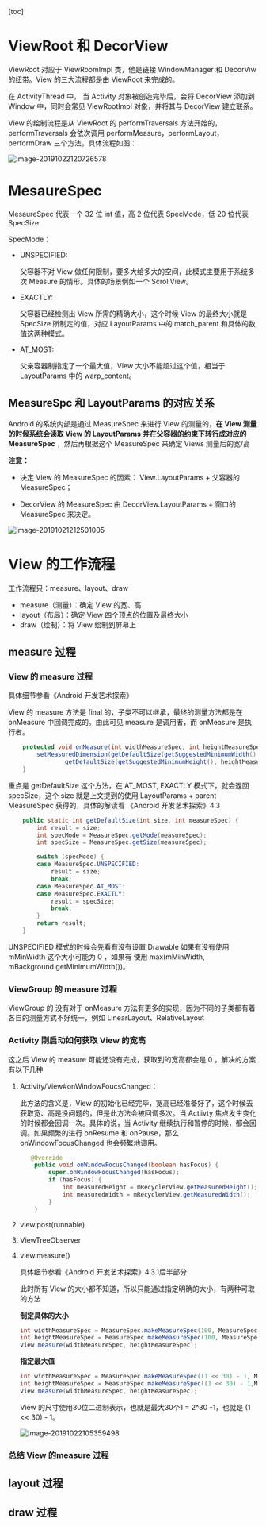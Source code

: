 [toc]

# ViewRoot 和 DecorView

ViewRoot 对应于 ViewRoomImpl 类，他是链接 WindowManager 和 DecorViw 的纽带。View 的三大流程都是由 ViewRoot 来完成的。

在 ActivityThread 中， 当 Activity 对象被创造完毕后，会将 DecorView 添加到 Window 中，同时会常见 ViewRootImpl 对象，并将其与 DecorView 建立联系。



View 的绘制流程是从 ViewRoot 的 performTraversals 方法开始的，performTraversals 会依次调用 performMeasure，performLayout，performDraw 三个方法。具体流程如图：

![image-20191022120726578](assets/image-20191022120726578.png)

# MesaureSpec

MesaureSpec 代表一个 32 位 int 值，高 2 位代表 SpecMode，低 20 位代表 SpecSize

SpecMode：

* UNSPECIFIED:

  父容器不对 View 做任何限制，要多大给多大的空间，此模式主要用于系统多次 Measure 的情形。具体的场景例如一个 ScrollView。

* EXACTLY:

  父容器已经检测出 View 所需的精确大小，这个时候 View 的最终大小就是 SpecSize 所制定的值，对应 LayoutParams 中的 match_parent 和具体的数值这两种模式。

* AT_MOST:

  父亲容器制指定了一个最大值，View 大小不能超过这个值，相当于 LayoutParams 中的 warp_content。

## MeasureSpc 和 LayoutParams 的对应关系

Android 的系统内部是通过 MeasureSpec 来进行 View 的测量的，**在 View 测量的时候系统会读取 View 的 LayoutParams 并在父容器的约束下转行成对应的 MeasureSpec** ，然后再根据这个 MeasureSpec 来确定 Views 测量后的宽/高

**注意：** 

* 决定 View 的 MeasureSpec 的因素： View.LayoutParams + 父容器的 MeasureSpec；

* DecorView 的 MeasureSpec 由 DecorView.LayoutParams + 窗口的 MeasureSpec 来决定。

![image-20191021212501005](assets/image-20191021212501005.png) 

# View 的工作流程

工作流程只：measure、layout、draw

* measure（测量）：确定 View 的宽、高
* layout（布局）：确定 View 四个顶点的位置及最终大小
* draw（绘制）：将 View 绘制到屏幕上

## measure 过程

### View 的 measure 过程

具体细节参看《Android 开发艺术探索》

View 的 measure 方法是 final 的，子类不可以继承，最终的测量方法都是在 onMeasure 中回调完成的。由此可见 measure 是调用者，而 onMeasure 是执行者。

```java
    protected void onMeasure(int widthMeasureSpec, int heightMeasureSpec) {
        setMeasuredDimension(getDefaultSize(getSuggestedMinimumWidth(), widthMeasureSpec),
                getDefaultSize(getSuggestedMinimumHeight(), heightMeasureSpec));
    }
```

重点是 getDefaultSize 这个方法，在 AT_MOST, EXACTLY 模式下，就会返回 specSize，这个 size 就是上文提到的使用 LayoutParams + parent MeasureSpec 获得的，具体的解读看 《Android 开发艺术探索》4.3

```java
    public static int getDefaultSize(int size, int measureSpec) {
        int result = size;
        int specMode = MeasureSpec.getMode(measureSpec);
        int specSize = MeasureSpec.getSize(measureSpec);

        switch (specMode) {
        case MeasureSpec.UNSPECIFIED:
            result = size;
            break;
        case MeasureSpec.AT_MOST:
        case MeasureSpec.EXACTLY:
            result = specSize;
            break;
        }
        return result;
    }

```

UNSPECIFIED 模式的时候会先看有没有设置 Drawable 如果有没有使用 mMinWidth 这个大小可能为 0 ，如果有 使用 max(mMinWidth, mBackground.getMinimumWidth())。

### ViewGroup 的 measure 过程

ViewGroup 的 没有对于 onMeasure 方法有更多的实现，因为不同的子类都有着各自的测量方式不好统一，例如 LinearLayout、RelativeLayout

### Activity 刚启动如何获取 View 的宽高

这之后 View 的 measure 可能还没有完成，获取到的宽高都会是 0 。解决的方案有以下几种

1. Activity/View#onWindowFoucsChanged： 

   此方法的含义是，View 的初始化已经完毕，宽高已经准备好了，这个时候去获取宽、高是没问题的，但是此方法会被回调多次。当 Actiivty 焦点发生变化的时候都会回调一次。具体的说，当 Activity 继续执行和暂停的时候，都会回调。如果频繁的进行 onResume 和 onPause，那么 onWindowFocusChanged 也会频繁地调用。

   ```java
      @Override
       public void onWindowFocusChanged(boolean hasFocus) {
           super.onWindowFocusChanged(hasFocus);
           if (hasFocus) {
               int measuredHeight = mRecyclerView.getMeasuredHeight();
               int measuredWidth = mRecyclerView.getMeasuredWidth();
           }
       }
   ```

2. view.post(runnable)

3. ViewTreeObserver

4. view.measure()

   具体细节参看《Android 开发艺术探索》4.3.1后半部分

   此时所有 View 的大小都不知道，所以只能通过指定明确的大小，有两种可取的方法

   **制定具体的大小**

   ```java
   int widthMeasureSpec = MeasureSpec.makeMeasureSpec(100, MeasureSpec.EXACTLY);
   int heightMeasureSpec = MeasureSpec.makeMeasureSpec(100, MeasureSpec.EXACTLY);
   view.measure(widthMeasureSpec, heightMeasureSpec);
   ```

   **指定最大值**

   ```java
   int widthMeasureSpec = MeasureSpec.makeMeasureSpec((1 << 30) - 1, MeasureSpec.AT_MOST);
   int heightMeasureSpec = MeasureSpec.makeMeasureSpec((1 << 30) - 1,MeasureSpec.EXACTLY);
   view.measure(widthMeasureSpec, heightMeasureSpec);
   ```

   View 的尺寸使用30位二进制表示，也就是最大30个1 = 2^30 -1，也就是 (1 << 30) - 1。

   ![image-20191022105359498](assets/image-20191022105359498.png)

### 总结 View 的measure 过程

## layout 过程

## draw 过程

